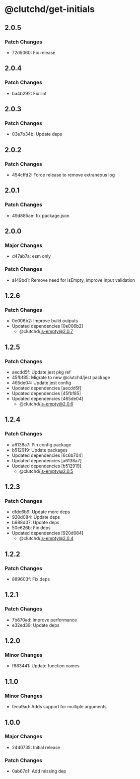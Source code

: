 # @clutchd/get-initials

## 2.0.5

### Patch Changes

- 72d5060: Fix release

## 2.0.4

### Patch Changes

- ba4b292: Fix lint

## 2.0.3

### Patch Changes

- 03e7b34b: Update deps

## 2.0.2

### Patch Changes

- 454cffd2: Force release to remove extraneous log

## 2.0.1

### Patch Changes

- 49d885ae: fix package.json

## 2.0.0

### Major Changes

- d47ab7a: esm only

### Patch Changes

- a149bd1: Remove need for isEmpty, improve input validation

## 1.2.6

### Patch Changes

- 0e006b2: Improve build outputs
- Updated dependencies [0e006b2]
  - @clutchd/is-empty@2.0.7

## 1.2.5

### Patch Changes

- aecdd5f: Update jest pkg ref
- 45fbf85: Migrate to new @clutchd/jest package
- 465de04: Update jest config
- Updated dependencies [aecdd5f]
- Updated dependencies [45fbf85]
- Updated dependencies [465de04]
  - @clutchd/is-empty@2.0.6

## 1.2.4

### Patch Changes

- a6138a7: Pin config package
- b512919: Update packages
- Updated dependencies [6c6b704]
- Updated dependencies [a6138a7]
- Updated dependencies [b512919]
  - @clutchd/is-empty@2.0.5

## 1.2.3

### Patch Changes

- dfdc6b9: Update more deps
- 920d084: Update deps
- b688d07: Update deps
- 50e626b: Fix deps
- Updated dependencies [920d084]
  - @clutchd/is-empty@2.0.4

## 1.2.2

### Patch Changes

- 889603f: Fix deps

## 1.2.1

### Patch Changes

- 7b870ad: Improve performance
- e32ed39: Update deps

## 1.2.0

### Minor Changes

- f683441: Update function names

## 1.1.0

### Minor Changes

- feea9ad: Adds support for multiple arguments

## 1.0.0

### Major Changes

- 2440735: Initial release

### Patch Changes

- 0ab67d1: Add missing dep
